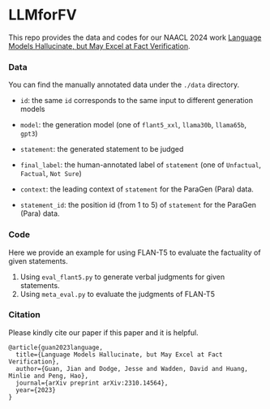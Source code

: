 # LLMforFV

This repo provides the data and codes for our NAACL 2024 work [Language Models Hallucinate, but May Excel at Fact Verification](https://arxiv.org/abs/2310.14564). 



### Data

You can find the manually annotated data under the `./data` directory.

- `id`: the same `id` corresponds to the same input to different generation models

- `model`: the generation model (one of `flant5_xxl`, `llama30b`, `llama65b`, `gpt3`)

- `statement`: the generated statement to be judged

- `final_label`: the human-annotated label of `statement` (one of `Unfactual`, `Factual`, `Not Sure`)

- `context`: the leading context of `statement` for the ParaGen (Para) data.

- `statement_id`: the position id (from 1 to 5) of `statement` for the ParaGen (Para) data. 



### Code

Here we provide an example for using FLAN-T5 to evaluate the factuality of given statements.

1. Using `eval_flant5.py` to generate verbal judgments for given statements.
2. Using `meta_eval.py` to evaluate the judgments of FLAN-T5



### Citation

Please kindly cite our paper if this paper and it is helpful.

```
@article{guan2023language,
  title={Language Models Hallucinate, but May Excel at Fact Verification},
  author={Guan, Jian and Dodge, Jesse and Wadden, David and Huang, Minlie and Peng, Hao},
  journal={arXiv preprint arXiv:2310.14564},
  year={2023}
}
```